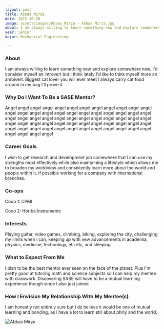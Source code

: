 ```yaml
---
layout: post
title: Abbas Mirza 
date: 2022-10-20
image: assets/images/Abbas_Mirza - Abbas Mirza.jpg
about: I am always willing to learn something new and explore somewhere new. I'd consider myself an introvert but I think lately I'd like to think myself more an ambivert. Biggest cat lover you will ever meet I always carry cat food around in my bag I'll prove it. 
year: Senior
major: Mechanical Engineering

---
```


### About

I am always willing to learn something new and explore somewhere new. I'd consider myself an introvert but I think lately I'd like to think myself more an ambivert. Biggest cat lover you will ever meet I always carry cat food around in my bag I'll prove it. 

### Why Do I Want To Be a SASE Mentor?

Angel angel angel angel angel angel angel angel angel angel angel angel angel angel angel angel angel angel angel angel angel angel angel angel angel angel angel angel angel angel angel angel angel angel angel angel angel angel angel angel angel angel angel angel angel angel angel angel angel angel angel angel angel angel angel angel angel angel angel angel angel angel angel angel

### Career Goals

I wish to get research and development job somewhere that I can use my strengths most effectively while also maintaining a lifestyle which allows me to broaden my worldview and consistently learn more about the world and people within it. If possible working for a company with international branches.

### Co-ops

Coop 1: CPMI
Coop 2: Horiba Instruments

### Interests

Playing guitar, video games, climbing, biking, exploring the city, challenging my limits when I can, keeping up with new advancements in academia, physics, medicine, technology, etc etc, and sleeping.

### What to Expect From Me

I plan to be the best mentor ever seen on the face of the planet. Plus I'm pretty good at tutoring math and science subjects so I can help my mentee with classwork. Discovering SASE will have to be a mutual learning experience though since I also just joined

### How I Envision My Relationship With My Mentee(s) 

I am honestly not entirely sure but I do believe it would be one of mutual learning and bonding, as I have a lot to learn still about philly and the world.

<div class="text-center my-5">
    <img src="https://sase-drexel.github.io/mentorship-2021/assets/images/Abbas_Mirza - Abbas Mirza.jpg" alt="Abbas Mirza" class="rounded post-img" />
</div>
